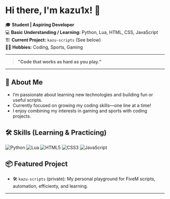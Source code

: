 # Hi there, I'm kazu1x! 👋

🎓 **Student | Aspiring Developer**  
💻 **Basic Understanding / Learning:** Python, Lua, HTML, CSS, JavaScript  
🏗️ **Current Project:** `kazu-scripts` (See below)  
🏃‍♂️ **Hobbies:** Coding, Sports, Gaming  

---

> **"Code that works as hard as you play."**

---

## 🚀 About Me
- I’m passionate about learning new technologies and building fun or useful scripts.
- Currently focused on growing my coding skills—one line at a time!
- I enjoy combining my interests in gaming and sports with coding projects.

## 🛠️ Skills (Learning & Practicing)
![Python](https://img.shields.io/badge/-Python-3776AB?style=flat-square&logo=python&logoColor=white)
![Lua](https://img.shields.io/badge/-Lua-2C2D72?style=flat-square&logo=lua&logoColor=white)
![HTML5](https://img.shields.io/badge/-HTML5-E34F26?style=flat-square&logo=html5&logoColor=white)
![CSS3](https://img.shields.io/badge/-CSS3-1572B6?style=flat-square&logo=css3&logoColor=white)
![JavaScript](https://img.shields.io/badge/-JavaScript-F7DF1E?style=flat-square&logo=javascript&logoColor=black)

## 📦 Featured Project
- 🛠️ `kazu-scripts` (private): My personal playground for FiveM scripts, automation, efficienty, and learning.

---

<!--
**kazu1x/kazu1x** is a ✨ special ✨ repository because its `README.md` appears on your GitHub profile!
-->
